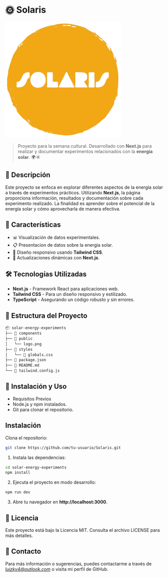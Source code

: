 # 🌞 Solaris

![Logo](./public/logo.png)

> Proyecto para la semana cultural. Desarrollado con **Next.js** para realizar y documentar experimentos relacionados con la **energía solar**. 🌍☀️

## 🚀 Descripción

Este proyecto se enfoca en explorar diferentes aspectos de la energía solar a través de experimentos prácticos. Utilizando **Next.js**, la página proporciona información, resultados y documentación sobre cada experimento realizado. La finalidad es aprender sobre el potencial de la energía solar y cómo aprovecharla de manera efectiva.

## 🧩 Características

- 📊 Visualización de datos experimentales.
- 📋 Presentacion de datos sobre la energia solar.
- 📱 Diseño responsivo usando **Tailwind CSS**.
- 🔄 Actualizaciones dinámicas con **Next.js**.

## 🛠️ Tecnologías Utilizadas

- **Next.js** - Framework React para aplicaciones web.
- **Tailwind CSS** - Para un diseño responsivo y estilizado.
- **TypeScript** - Asegurando un código robusto y sin errores.

## 📂 Estructura del Proyecto

```bash
📦 solar-energy-experiments
├── 📁 components
├── 📁 public
│   └── logo.png
├── 📁 styles
│   └── 📄 globals.css
├── 📄 package.json
├── 📄 README.md
└── 📄 tailwind.config.js
```

## 🚧 Instalación y Uso
- Requisitos Previos
- Node.js y npm instalados.
- Git para clonar el repositorio.

## Instalación
Clona el repositorio:
```bash
git clone https://github.com/tu-usuario/Solaris.git
```

1. Instala las dependencias:
```bash
cd solar-energy-experiments
npm install
```

2. Ejecuta el proyecto en modo desarrollo:
```bash
npm run dev
```

3. Abre tu navegador en **http://localhost:3000**.

## 📜 Licencia
Este proyecto está bajo la Licencia MIT. Consulta el archivo LICENSE para más detalles.

## 💬 Contacto
Para más información o sugerencias, puedes contactarme a través de *luizkv4@outlook.com* o visita mi perfil de GitHub.

